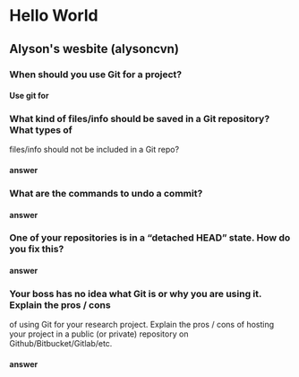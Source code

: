 # Hello World
## Alyson's wesbite (alysoncvn)

### When should you use Git for a project?
#### Use git for 

### What kind of files/info should be saved in a Git repository? What types of 
files/info should not be included in a Git repo?
#### answer

### What are the commands to undo a commit?
#### answer

### One of your repositories is in a “detached HEAD” state. How do you fix this?
#### answer

### Your boss has no idea what Git is or why you are using it. Explain the pros / cons 
of using Git for your research project. Explain the pros / cons of hosting your 
project in a public (or private) repository on Github/Bitbucket/Gitlab/etc.
#### answer 

